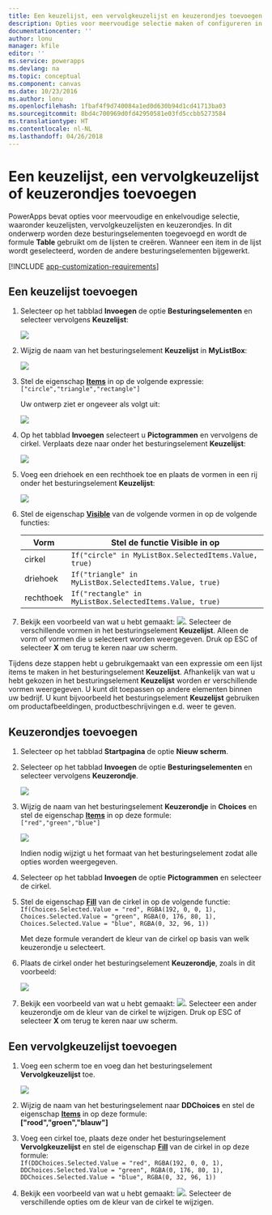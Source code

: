```yaml
---
title: Een keuzelijst, een vervolgkeuzelijst en keuzerondjes toevoegen | Microsoft Docs
description: Opties voor meervoudige selectie maken of configureren in PowerApps
documentationcenter: ''
author: lonu
manager: kfile
editor: ''
ms.service: powerapps
ms.devlang: na
ms.topic: conceptual
ms.component: canvas
ms.date: 10/23/2016
ms.author: lonu
ms.openlocfilehash: 1fbaf4f9d740084a1ed0d630b94d1cd41713ba03
ms.sourcegitcommit: 8bd4c700969d0fd42950581e03fd5ccbb5273584
ms.translationtype: HT
ms.contentlocale: nl-NL
ms.lasthandoff: 04/26/2018
---
```

# <a name="add-a-list-box-a-drop-down-list-or-radio-buttons"></a>Een keuzelijst, een vervolgkeuzelijst of keuzerondjes toevoegen
PowerApps bevat opties voor meervoudige en enkelvoudige selectie, waaronder keuzelijsten, vervolgkeuzelijsten en keuzerondjes. In dit onderwerp worden deze besturingselementen toegevoegd en wordt de formule **Table** gebruikt om de lijsten te creëren. Wanneer een item in de lijst wordt geselecteerd, worden de andere besturingselementen bijgewerkt.

[!INCLUDE [app-customization-requirements](../../includes/app-customization-requirements.md)]

## <a name="add-a-list-box"></a>Een keuzelijst toevoegen
1. Selecteer op het tabblad **Invoegen** de optie **Besturingselementen** en selecteer vervolgens **Keuzelijst**:  

    ![][2]  

2. Wijzig de naam van het besturingselement **Keuzelijst** in **MyListBox**:  

    ![][3]

3. Stel de eigenschap **[Items](controls/properties-core.md)** in op de volgende expressie:  
   ```["circle","triangle","rectangle"]```  <br/>

    Uw ontwerp ziet er ongeveer als volgt uit:

    ![][4]

4. Op het tabblad **Invoegen** selecteert u **Pictogrammen** en vervolgens de cirkel. Verplaats deze naar onder het besturingselement **Keuzelijst**:

    ![][5]  

5. Voeg een driehoek en een rechthoek toe en plaats de vormen in een rij onder het besturingselement **Keuzelijst**:

    ![][6]  

6. Stel de eigenschap **[Visible](controls/properties-core.md)** van de volgende vormen in op de volgende functies:  

   | Vorm | Stel de functie Visible in op |
   | --- | --- |
   | cirkel |```If("circle" in MyListBox.SelectedItems.Value, true)``` |
   | driehoek |```If("triangle" in MyListBox.SelectedItems.Value, true)``` |
   | rechthoek |```If("rectangle" in MyListBox.SelectedItems.Value, true)``` |

7. Bekijk een voorbeeld van wat u hebt gemaakt: ![][1]. Selecteer de verschillende vormen in het besturingselement **Keuzelijst**. Alleen de vorm of vormen die u selecteert worden weergegeven. Druk op ESC of selecteer **X** om terug te keren naar uw scherm.

Tijdens deze stappen hebt u gebruikgemaakt van een expressie om een lijst items te maken in het besturingselement **Keuzelijst**. Afhankelijk van wat u hebt gekozen in het besturingselement **Keuzelijst** worden er verschillende vormen weergegeven. U kunt dit toepassen op andere elementen binnen uw bedrijf. U kunt bijvoorbeeld het besturingselement **Keuzelijst** gebruiken om productafbeeldingen, productbeschrijvingen e.d. weer te geven.

## <a name="add-radio-buttons"></a>Keuzerondjes toevoegen
1. Selecteer op het tabblad **Startpagina** de optie **Nieuw scherm**.

2. Selecteer op het tabblad **Invoegen** de optie **Besturingselementen** en selecteer vervolgens **Keuzerondje**.

    ![][10]  

3. Wijzig de naam van het besturingselement **Keuzerondje** in **Choices** en stel de eigenschap **[Items](controls/properties-core.md)** in op deze formule:  
   ```["red","green","blue"]```  <br/>

    ![][12]  

    Indien nodig wijzigt u het formaat van het besturingselement zodat alle opties worden weergegeven.

4. Selecteer op het tabblad **Invoegen** de optie **Pictogrammen** en selecteer de cirkel.

5. Stel de eigenschap **[Fill](controls/properties-color-border.md)** van de cirkel in op de volgende functie:  
   ```If(Choices.Selected.Value = "red", RGBA(192, 0, 0, 1), Choices.Selected.Value = "green", RGBA(0, 176, 80, 1), Choices.Selected.Value = "blue", RGBA(0, 32, 96, 1))```  

    Met deze formule verandert de kleur van de cirkel op basis van welk keuzerondje u selecteert.

6. Plaats de cirkel onder het besturingselement **Keuzerondje**, zoals in dit voorbeeld:

    ![][14]  

7. Bekijk een voorbeeld van wat u hebt gemaakt: ![][1]. Selecteer een ander keuzerondje om de kleur van de cirkel te wijzigen. Druk op ESC of selecteer **X** om terug te keren naar uw scherm.

## <a name="add-a-drop-down-list"></a>Een vervolgkeuzelijst toevoegen
1. Voeg een scherm toe en voeg dan het besturingselement **Vervolgkeuzelijst** toe.

    ![][15]  

2. Wijzig de naam van het besturingselement naar **DDChoices** en stel de eigenschap **[Items](controls/properties-core.md)** in op deze formule:<br>
   **["rood","groen","blauw"]**

3. Voeg een cirkel toe, plaats deze onder het besturingselement **Vervolgkeuzelijst** en stel de eigenschap **[Fill](controls/properties-color-border.md)** van de cirkel in op deze formule:  
   ```If(DDChoices.Selected.Value = "red", RGBA(192, 0, 0, 1), DDChoices.Selected.Value = "green", RGBA(0, 176, 80, 1), DDChoices.Selected.Value = "blue", RGBA(0, 32, 96, 1))```

4. Bekijk een voorbeeld van wat u hebt gemaakt: ![][1]. Selecteer de verschillende opties om de kleur van de cirkel te wijzigen.

[1]: ./media/add-list-box-drop-down-list-radio-button/preview.png
[2]: ./media/add-list-box-drop-down-list-radio-button/listbox.png
[3]: ./media/add-list-box-drop-down-list-radio-button/renamelistbox.png
[4]: ./media/add-list-box-drop-down-list-radio-button/itemslistbox.png
[5]: ./media/add-list-box-drop-down-list-radio-button/circle.png
[6]: ./media/add-list-box-drop-down-list-radio-button/allshapes.png
[10]: ./media/add-list-box-drop-down-list-radio-button/radiobutton.png
[12]: ./media/add-list-box-drop-down-list-radio-button/itemsradio.png
[14]: ./media/add-list-box-drop-down-list-radio-button/radiocircle.png
[15]: ./media/add-list-box-drop-down-list-radio-button/dropdown.png

